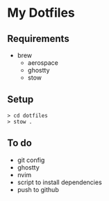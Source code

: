 # My Dotfiles

## Requirements

- brew
	- aerospace
	- ghostty
	- stow

## Setup

```
> cd dotfiles
> stow .
```

## To do

- git config
- ghostty
- nvim
- script to install dependencies
- push to github


